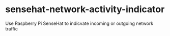 # sensehat-network-activity-indicator
Use Raspberry Pi SenseHat  to indicvate incoming or outgoing network traffic
